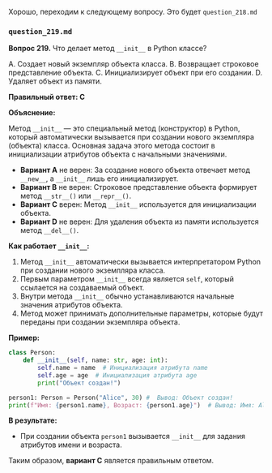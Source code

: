 Хорошо, переходим к следующему вопросу. Это будет `question_218.md`

### `question_219.md`

**Вопрос 219.** Что делает метод `__init__` в Python классе?

A.  Создает новый экземпляр объекта класса.
B.  Возвращает строковое представление объекта.
C.  Инициализирует объект при его создании.
D.  Удаляет объект из памяти.

**Правильный ответ: C**

**Объяснение:**

Метод `__init__` — это специальный метод (конструктор) в Python, который автоматически вызывается при создании нового экземпляра (объекта) класса. Основная задача этого метода состоит в инициализации атрибутов объекта с начальными значениями.

*   **Вариант A** не верен: За создание нового объекта отвечает метод `__new__`, а `__init__` лишь его инициализирует.
*   **Вариант B** не верен: Строковое представление объекта формирует метод `__str__()` или `__repr__()`.
*   **Вариант C** верен: Метод `__init__` используется для инициализации объекта.
*   **Вариант D** не верен: Для удаления объекта из памяти используется метод `__del__()`.

**Как работает `__init__`:**

1.  Метод `__init__` автоматически вызывается интерпретатором Python при создании нового экземпляра класса.
2.  Первым параметром `__init__` всегда является `self`, который ссылается на создаваемый объект.
3.  Внутри метода `__init__` обычно устанавливаются начальные значения атрибутов объекта.
4. Метод может принимать дополнительные параметры, которые будут переданы при создании экземпляра объекта.

**Пример:**

```python
class Person:
    def __init__(self, name: str, age: int):
        self.name = name  # Инициализация атрибута name
        self.age = age  # Инициализация атрибута age
        print("Объект создан!")

person1: Person = Person("Alice", 30) #  Вывод: Объект создан!
print(f"Имя: {person1.name}, Возраст: {person1.age}")  # Вывод: Имя: Alice, Возраст: 30
```

**В результате:**
*   При создании объекта `person1` вызывается `__init__` для задания атрибутов имени и возраста.

Таким образом, **вариант C** является правильным ответом.
